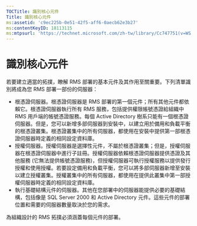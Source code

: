 ```yaml
---
TOCTitle: 識別核心元件
Title: 識別核心元件
ms:assetid: 'c9ec225b-0e51-42f5-aff6-0aecb62e3b27'
ms:contentKeyID: 18113115
ms:mtpsurl: 'https://technet.microsoft.com/zh-tw/library/Cc747751(v=WS.10)'
---
```


識別核心元件
============

若要建立適當的拓撲，瞭解 RMS 部署的基本元件及其作用至關重要。下列清單識別將成為您 RMS 部署一部份的伺服器：

-   根憑證伺服器。根憑證伺服器是 RMS 部署的第一個元件；所有其他元件都依賴它。根憑證伺服器執行所有 RMS 服務，包括提供權限帳號憑證給組織中 RMS 用戶端的帳號憑證服務。每個 Active Directory 樹系只能有一個根憑證伺服器。但是，您可以新增多部伺服器到安裝中，以建立用於備用和負載平衡的根憑證叢集。根憑證叢集中的所有伺服器，都使用在安裝中提供第一部根憑證伺服器時定義的相同設定資料庫。
-   授權伺服器。授權伺服器是選擇性元件，不屬於根憑證叢集；但是，授權伺服器在根憑證伺服器中進行子註冊。授權伺服器依賴根憑證伺服器提供憑證及其他服務 (它無法提供帳號憑證服務)，但授權伺服器可執行授權服務以提供發行授權和使用授權。若要設定備用和負載平衡，您可以將多部伺服器新增至安裝以建立授權叢集。授權叢集中的所有伺服器，都使用在提供此叢集中第一部授權伺服器時定義的相同設定資料庫。
-   執行基礎結構元件的伺服器。其他在您部署中的伺服器能提供必要的基礎結構，包括像是 SQL Server 2000 和 Active Directory 元件。這些元件的部署位置和需要的伺服器數量取決於您的需求。

為組織設計的 RMS 拓撲必須涵蓋每個元件的部署。
